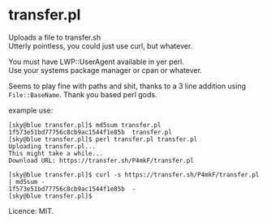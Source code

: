 # transfer.pl
Uploads a file to transfer.sh  
Utterly pointless, you could just use curl, but whatever.

You must have LWP::UserAgent available in yer perl.  
Use your systems package manager or cpan or whatever.

Seems to play fine with paths and shit, thanks to
a 3 line addition using ```File::BaseName```. Thank
you based perl gods.

example use:  
```
[sky@blue transfer.pl]$ md5sum transfer.pl 
1f573e51bd77756c8cb9ac1544f1e85b  transfer.pl
[sky@blue transfer.pl]$ perl transfer.pl transfer.pl 
Uploading transfer.pl...
This might take a while...
Download URL: https://transfer.sh/P4mkF/transfer.pl

[sky@blue transfer.pl]$ curl -s https://transfer.sh/P4mkF/transfer.pl | md5sum -
1f573e51bd77756c8cb9ac1544f1e85b  -
[sky@blue transfer.pl]$ 
```

Licence: MIT.

